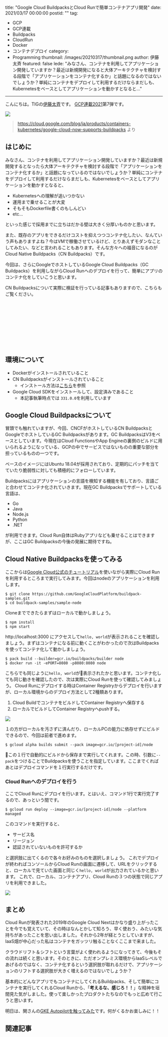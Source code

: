 title: "Google Cloud BuildpacksとCloud Runで簡単コンテナアプリ開発"
date: 2021/03/17 00:00:00
postid: ""
tag:
  - GCP
  - GCP連載
  - Buildpacks
  - CloudRun
  - Docker
  - コンテナデプロイ
category:
  - Programming
thumbnail: /images/20210317/thumbnail.png
author: 伊藤太斉
featured: false
lede: "みなさん、コンテナを利用してアプリケーション開発していますか？最近は新規開発になると大体アーキテクチャを検討する段階で「アプリケーションをコンテナ化するか」と話題になるのではないでしょうか？単純にコンテナをデプロイして利用するだけならまだしも、Kubernetesをベースとしてアプリケーションを動かすとなると..."
---
こんにちは。TIGの[伊藤太斉](https://twitter.com/kaedemalu)です。
[GCP連載2021](/articles/20210307)第7弾です。

<img src="/images/20210317/GCP_Containers_Kubernetes.png">

> https://cloud.google.com/blog/ja/products/containers-kubernetes/google-cloud-now-supports-buildpacks より

## はじめに

みなさん、コンテナを利用してアプリケーション開発していますか？最近は新規開発するとなったら大体アーキテクチャを検討する段階で「アプリケーションをコンテナ化するか」と話題になっているのではないでしょうか？単純にコンテナをデプロイして利用するだけならまだしも、Kubernetesをベースとしてアプリケーションを動かすとなると、

- Kubernetesへの理解が追いつかない
- 運用まで乗せることが大変
- そもそもDockerfile書くのもしんどい
- etc...

といった感じで採用までに立ちはだかる壁は大きく分厚いものかと思います。

また、既存のアプリをできるだけコストを抑えつつコンテナ化したい、なんていう声もありますよね？今はVMで稼働させているけど、とりあえずモダンなことしてみたい、などと言われることもあります。そんな方々への福音になるのがCloud Native Buildpacks（CN Buildpacks）です。

今回は、さらにGoogleでホストしているGoogle Cloud Buildpacks（GC Buildpacks）を利用しながらCloud Runへのデプロイを行って、簡単にアプリのコンテナ化をしていこうと思います。

CN Buildpacksについて実際に検証を行っている記事もありますので、こちらもご覧ください。

<div class="iframely-embed"><div class="iframely-responsive" style="height: 140px; padding-bottom: 0;"><a href="https://future-architect.github.io/articles/20201002/index.html" data-iframely-url="//cdn.iframe.ly/api/iframe?url=https%3A%2F%2Ffuture-architect.github.io%2Farticles%2F20201002%2F&key=42622142e53a4cc5ab36703bcee5415f"></a></div></div>


## 環境について
- Dockerがインストールされていること
- CN Buildpacksがインストールされていること
    - インストール方法は[こちら](https://buildpacks.io/docs/tools/pack/)を参照
- Google Cloud SDKをインストールして、設定済みであること
    - 本記事執筆時点では `331.0.0`を利用しています

## Google Cloud Buildpacksについて

冒頭でも触れていますが、今回、CNCFがホストしているCN BuildpacksとGoogleでホストしているGC Buildpacksがあります。GC BuildpacksはV3をベースとしています。今現在はCloud FunctionsやApp Engineの裏側のビルドに用いられるようになっている、GCPの中でサービスではないものの重要な部分を担っているものの一つです。

ベースのイメージにはUbuntu 18.04が採用されており、定期的にパッチを当てていたり脆弱性に対しても積極的にフォローしています。

Buildpacksにはアプリケーションの言語を検知する機能を有しており、言語ごと合わせてコンテナ化されていきます。現在GC Buildpacksでサポートしている言語は、

- Go
- Java
- Node.js
- Python
- .NET

が利用できます。Cloud Run自体はRubyアプリなども乗せることはできますが、ここはGC Buildpacksの今後の発展に期待ですね。

## Cloud Native Buildpacksを使ってみる
ここからは[Google Cloud公式のチュートリアル](https://github.com/GoogleCloudPlatform/buildpack-samples)を使いながら実際にCloud Runを利用するところまで実行してみます。今回はnodeのアプリケーションを利用します。

```shell
$ git clone https://github.com/GoogleCloudPlatform/buildpack-samples.git
$ cd buildpack-samples/sample-node
```
Cloneまでできたらまずはローカルで動かしましょう。

```shell
$ npm install
$ npm start
```
http://localhost:3000 にアクセスして`hello, world`が表示されることを確認しましょう。まずはコンテナになる前に動くことがわかったので次はBuildpacksを使ってコンテナ化して動かしましょう。

```shell
$ pack build --builder=gcr.io/buildpacks/builder node
$ docker run -it -ePORT=8080 -p8080:8080 node
```
こちらでも同じように`hello, world`が表示されたかと思います。コンテナ化しても同じ動きを確認したので、次は実際にCloud Runを使って確認してみましょう。
Cloud Runにデプロイする時はContainer Registryからデプロイを行いますが、ローカル環境からのデプロイ方法として2種類あります。

1. Cloud BuildでコンテナをビルドしてContainer Registryへ保存する
2. ローカルでビルドしてContainer Registryへpushする。

![](/images/20210317/builcpack.png)

１の方がローカルを汚さずに済んだり、ローカルPCの能力に依存せずにビルドできるので、今回は前者で進めます。

```shell
$ gcloud alpha builds submit --pack image=gcr.io/[project-id]/node
```

この１行で自動的にビルドから保存まで実行してくれます。この時、引数に`--pack`をつけることでBuildpacksを使うことを指定しています。ここまでくればあとはデプロイコマンドを１行実行するだけです。

### Cloud Runへのデプロイを行う
ここでCloud Runにデプロイを行います。とはいえ、コマンド1行で実行完了するので、あっという間です。

```shell
$ gcloud run deploy --image=gcr.io/[project-id]/node --platform managed
```

このコマンドを実行すると、

- サービス名
- リージョン
- 認証されていないものを許可するか

と選択肢に出てくるので各々お好みのものを選択しましょう。
これでデプロイが終わればコンソールからCloud Runの画面に遷移して、URLをクリックすると、ローカルで見ていた画面と同じく`hello, world`が出力されているかと思います。
これで、ローカル、コンテナアプリ、Cloud Runの３つの状態で同じアプリを利用できました。

![](/images/20210317/image.png)


## まとめ

Cloud Runが発表された2019年のGoogle Cloud Nextはかなり盛り上がったことを今でも覚えていて、その時はなんとかして知ろう、早く使おう、みたいな気持ちがあったことを思い出しました。それから2年が経とうとしていますが、IaaS畑が中心だった私はコンテナをガッツリ触ることなくここまで来ました。

クラウドリフト＆シフトという言葉がよく使われるようになってきて、今後もその流れは続くと思います。そのときに、ただオンプレミス環境からIaaSレベルであげるのではなく、コンテナ化するという選択肢が取れるだけで、アプリケーションのリフトする選択肢が大きく増えるのではないでしょうか？

基本的にどんなアプリでもコンテナにしてくれるBuildpacks、そして簡単にコンテナを実行してくれるCloud Runから、「**考えるな、感じろ！！**」な精神を垣間見た気がしました。使って楽しかったプロダクトたちなのでもっと広めて行こうと思います。

明日は、関さんの[GKE Autopilotを触ってみた](/articles/20210318/)です。何がくるかお楽しみに！！

## 関連記事

<div class="iframely-embed"><div class="iframely-responsive" style="height: 140px; padding-bottom: 0;"><a href="https://future-architect.github.io/articles/20210307/index.html" data-iframely-url="//cdn.iframe.ly/api/iframe?url=https%3A%2F%2Ffuture-architect.github.io%2Farticles%2F20210307%2F&key=42622142e53a4cc5ab36703bcee5415f"></a></div></div>

<script async src="//cdn.iframe.ly/embed.js" charset="utf-8"></script>

